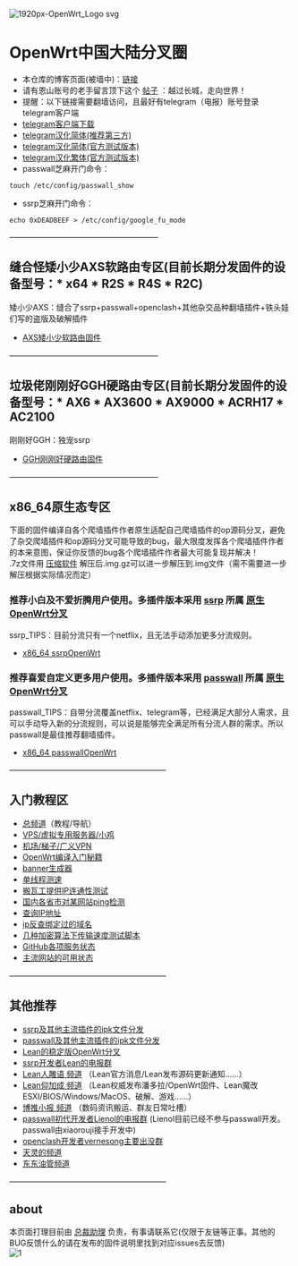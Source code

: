 ![1920px-OpenWrt_Logo svg](https://user-images.githubusercontent.com/73426989/126493225-32e83f27-0b20-4702-a95e-a8b0d761184f.png)     
# OpenWrt中国大陆分叉圈       
* 本仓库的博客页面(被墙中)：[链接](https://boduoyejieyi666.github.io/whonolikeboduoyejieyi/)            
* 请有恩山账号的老手留言顶下这个 [帖子](https://www.right.com.cn/forum/thread-4053643-1-1.html) ：越过长城，走向世界！            
* 提醒：以下链接需要翻墙访问，且最好有telegram（电报）账号登录telegram客户端           
* [telegram客户端下载](https://telegram.org/apps)           
* [telegram汉化简体(推荐第三方)](https://t.me/setlanguage/classic-zh)     
* [telegram汉化简体(官方测试版本)](https://t.me/setlanguage/zh-hans-raw)      
* [telegram汉化繁体(官方测试版本)](https://t.me/setlanguage/zh-hant-raw)    
* passwall芝麻开门命令：     
```
touch /etc/config/passwall_show        
```
* ssrp芝麻开门命令：          
```
echo 0xDEADBEEF > /etc/config/google_fu_mode
```   

———————————————————       
## 缝合怪矮小少AXS软路由专区(目前长期分发固件的设备型号：* x64 * R2S * R4S * R2C)
矮小少AXS：缝合了ssrp+passwall+openclash+其他杂交品种翻墙插件+铁头娃们写的盗版及破解插件           
  
* [AXS矮小少软路由固件](https://t.me/aixiaoshao)         
    
———————————————————      
## 垃圾佬刚刚好GGH硬路由专区(目前长期分发固件的设备型号：* AX6 * AX3600 * AX9000 * ACRH17 * AC2100 
刚刚好GGH：独宠ssrp        

* [GGH刚刚好硬路由固件](https://t.me/gangganghao233)            
           
———————————————————      
## x86_64原生态专区     
下面的固件编译自各个爬墙插件作者原生适配自己爬墙插件的op源码分叉，避免了杂交爬墙插件和op源码分叉可能导致的bug，最大限度发挥各个爬墙插件作者的本来意图，保证你反馈的bug各个爬墙插件作者最大可能复现并解决！       
.7z文件用 [压缩软件](https://cn.bandisoft.com/bandizip/) 解压后.img.gz可以进一步解压到.img文件（需不需要进一步解压根据实际情况而定）         

### 推荐小白及不爱折腾用户使用。多插件版本采用 [ssrp](https://github.com/fw876/helloworld) 所属 [原生OpenWrt分叉](https://github.com/coolsnowwolf/lede)       
ssrp_TIPS：目前分流只有一个netflix，且无法手动添加更多分流规则。      

* [x86_64 ssrpOpenWrt](https://t.me/ssrpOpenWRT)      

### 推荐喜爱自定义更多用户使用。多插件版本采用 [passwall](https://github.com/xiaorouji/openwrt-passwall) 所属 [原生OpenWrt分叉](https://github.com/Lienol/openwrt) 
passwall_TIPS：自带分流覆盖netflix、telegram等，已经满足大部分人需求，且可以手动导入新的分流规则，可以说是能够完全满足所有分流人群的需求。所以passwall是最佳推荐翻墙插件。   

* [x86_64 passwallOpenWrt](https://t.me/passwallOpenWRT233)      

————————————————————        
## 入门教程区        

* [总频道](https://t.me/OpenWRTcn)（教程/导航）      
* [VPS/虚拟专用服务器/小鸡](./MyFanFan.md)       
* [机场/梯子/广义VPN](./youlian/jichang.md)            
* [OpenWrt编译入门秘籍](./fishtool.md)    
* [banner生成器](http://www.network-science.de/ascii)        
* [单线程测速](http://speed.cloudflare.com)    
* [搬瓦工提供IP连通性测试](https://ping.pe)   
* [国内各省市对某网站ping检测](http://ping.chinaz.com)             
* [查询IP地址](http://www.ip111.cn)     
* [ip反查绑定过的域名](https://tools.ipip.net/ipdomain.php)      
* [几种加密算法下传输速度测试脚本](./sh/ss_test.md)                    
* [GitHub各项服务状态](https://www.githubstatus.com)     
* [主流网站的可用状态](https://downdetector.com)        

————————————————————        
## 其他推荐         
* [ssrp及其他主流插件的ipk文件分发](https://t.me/ssrpIPKnb)      
* [passwall及其他主流插件的ipk文件分发](https://t.me/passwallIPKnb)          
* [Lean的稳定版OpenWrt分叉](https://github.com/coolsnowwolf/openwrt)                         
* [ssrp开发者Lean的电报群](https://t.me/joinchat/JhKgAA6Hx1uiihA7RaTW1w)          
* [Lean人雕语 频道](https://t.me/LeanSaidWTF) （Lean官方消息/Lean发布源码更新通知......）               
* [Lean仰加成 频道](https://t.me/LeanAtYou) （Lean权威发布潘多拉/OpenWrt固件、Lean魔改ESXI/BIOS/Windows/MacOS、破解、游戏......）       
* [博推小报 频道](https://t.me/FQnews) （数码资讯搬运、群友日常吐槽）         
* [passwall初代开发者Lienol的电报群](https://t.me/joinchat/7eoFQG0BJC1hN2Q1) (Lienol目前已经不参与passwall开发。passwall由xiaorouji接手开发中)                
* [openclash开发者vernesong主要出没群](https://t.me/ctcgfw_openwrt_discuss)     
* [天灵的频道](https://t.me/nanopi_r2s)                             
* [东东油管频道](https://www.youtube.com/c/BIGdongdong/videos)              

————————————————————    
## about
本页面打理目前由 [总裁助理](https://t.me/AudreyHB1314) 负责，有事请联系它(仅限于友链等正事。其他的BUG反馈什么的请在发布的固件说明里找到对应issues去反馈)           
![1](https://user-images.githubusercontent.com/73426989/121643642-9f4daa00-cac4-11eb-88dc-c07ecbee6bf3.png)        

